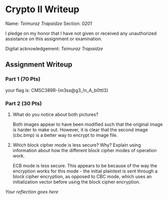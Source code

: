# Crypto II Writeup

Name: *Teimuraz Trapaidze*
Section: *0201*

I pledge on my honor that I have not given or received any unauthorized
assistance on this assignment or examination.

Digital acknowledgement: *Teimuraz Trapaidze*

## Assignment Writeup

### Part 1 (70 Pts)

your flag is: CMSC389R-{m3ss@g3_!n_A_b0ttl3}

### Part 2 (30 Pts)

1. What do you notice about both pictures?

    Both images appear to have been modified such that the original image is harder to make out. However, it is clear that the second image (cbc.bmp) is a better way to encrypt to image file. 

2. Which block cipher mode is less secure? Why? Explain using information about
   how the different block cipher modes of operation work.

   ECB mode is less secure. This appears to be because of the way the encryption works for this mode - the initial plaintext is sent through a block cipher encryption, as opposed to CBC mode, which uses an initialization vector before using the block cipher encryption.

*Your reflection goes here*
